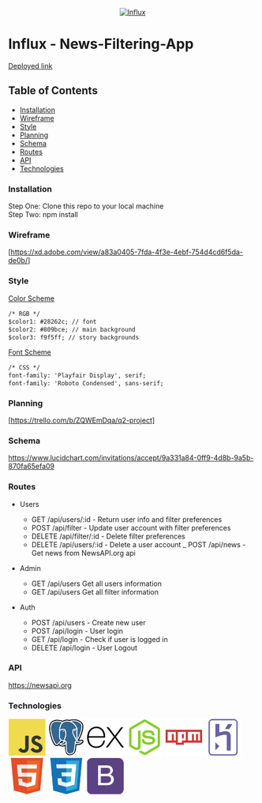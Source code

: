 <p align="center">
<a href="https://influx-news.herokuapp.com/"><img src="public/images/logo.png" target="_blank" title="Influx" alt="Influx" width="35%"></a>
</p>

# Influx - News-Filtering-App

[Deployed link](https://influx-news.herokuapp.com/)

## Table of Contents

- [Installation](#installation)
- [Wireframe](#wireframe)
- [Style](#style)
- [Planning](#planning)
- [Schema](#schema)
- [Routes](#routes)
- [API](#api)
- [Technologies](#technologies)

### Installation

Step One: Clone this repo to your local machine  
Step Two: npm install

### Wireframe

[https://xd.adobe.com/view/a83a0405-7fda-4f3e-4ebf-754d4cd6f5da-de0b/]

### Style

[Color Scheme](https://coolors.co/28262c-809bce-f9f5ff-9fbbcc-7a9cc6)
```
/* RGB */
$color1: #28262c; // font
$color2: #809bce; // main background
$color3: f9f5ff; // story backgrounds
```
[Font Scheme](https://fonts.googleapis.com/css?family=Playfair+Display|Roboto+Condensed)
```
/* CSS */
font-family: 'Playfair Display', serif;
font-family: 'Roboto Condensed', sans-serif;
```

### Planning

[https://trello.com/b/ZQWEmDqa/q2-project]


### Schema

https://www.lucidchart.com/invitations/accept/9a331a84-0ff9-4d8b-9a5b-870fa65efa09

### Routes

- Users
  - GET /api/users/:id - Return user info and filter preferences
  - POST /api/filter - Update user account with filter preferences
  - DELETE /api/filter/:id - Delete filter preferences
  - DELETE /api/users/:id - Delete a user account
  _ POST /api/news - Get news from NewsAPI.org api
  
- Admin
  - GET /api/users Get all users information
  - GET /api/users Get all filter information

- Auth
  - POST /api/users - Create new user
  - POST /api/login - User login
  - GET /api/login - Check if user is logged in
  - DELETE /api/login - User Logout


### API

https://newsapi.org

### Technologies

<a href="https://www.javascript.com/"><img src="public/images/javascript-original.svg" target="_blank" title="JS" alt="JS" width="15%"></a>
<a href="https://www.postgresql.org/"><img src="public/images/postgresql-original.svg" target="_blank" title="PSQL" alt="PSQL" width="15%"></a>
<a href="https://www.npmjs.com/package/express"><img src="public/images/express-original.svg" target="_blank" title="Express" alt="Express" width="15%"></a>
<a href="https://nodejs.org/en/"><img src="public/images/nodejs-original.svg" target="_blank" title="Node" alt="Node" width="15%"></a>
<a href="https://npmjs.com"><img src="public/images/npm-original-wordmark.svg" target="_blank" title="NPM" alt="NPM" width="15%"></a>
<a href="https://heroku.com/"><img src="public/images/heroku-original.svg" target="_blank" title="Heroku" alt="Heroku" width="15%"></a>
<a href="https://html.com/"><img src="public/images/html5-original.svg" target="_blank" title="HTML" alt="HTML" width="15%"></a>
<a href="https://css-tricks.com/"><img src="public/images/css3-original.svg" target="_blank" title="CSS" alt="CSS" width="15%"></a>
<a href="https://getbootstrap.com/"><img src="public/images/bootstrap-plain.svg" target="_blank" title="Bootstrap" alt="Bootstrap" width="15%"></a>

